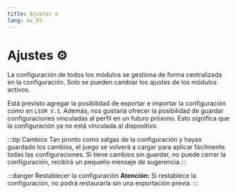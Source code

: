 ```yaml
---
title: Ajustes ⚙️
lang: es_ES
---
```


# Ajustes ⚙️

La configuración de todos los módulos se gestiona de forma centralizada en la configuración. Solo se pueden cambiar los ajustes de los módulos activos.

Está previsto agregar la posibilidad de exportar e importar la configuración como en `LSSM V.3`.
Además, nos gustaría ofrecer la posibilidad de guardar configuraciones vinculadas al perfil en un futuro próximo. Esto significa que la configuración ya no está vinculada al dispositivo.

:::tip Cambios
Tan pronto como salgas de la configuración y hayas guardado los cambios, el juego se volverá a cargar para aplicar fácilmente todas las configuraciones.
Si tiene cambios sin guardar, no puede cerrar la configuración, recibirá un pequeño mensaje de sugerencia.:::

:::danger Restablecer la configuración
**Atención:** Si restablece la configuración, no podrá restaurarla sin una exportación previa.
:::

<!-- ==START_FOOTER== Do NOT edit anything below this line! Any edits will be removed as content is auto generated! -->
[lssm.status]: https://status.lss-manager.de/
[lssm.discord]: https://discord.gg/RcTNjpB
[lssm.userscript]: https://v4.lss-manager.de/lssm-v4.user.js
[lssm.donations]: https://donate.lss-manager.de/
[docs]: https://docs.lss-manager.de/
[docs.apps]: /es_ES/apps/
[docs.appstore]: /es_ES/appstore/
[docs.bugs]: /es_ES/bugs/
[docs.error_report]: /es_ES/error_report/
[docs.faq]: /es_ES/faq/
[docs.metadata]: /es_ES/metadata/
[docs.other]: /es_ES/other/
[docs.settings]: /es_ES/settings/
[docs.suggestions]: /es_ES/suggestions/
[docs.support]: /es_ES/support/
[games.self]: https://centro-de-mando.es
[tampermonkey]: https://tampermonkey.net/
[github]: https://github.com/LSS-Manager/LSSM-V.4
[github.issues]: https://github.com/LSS-Manager/LSSM-V.4/issues
[github.issues.open]: https://github.com/LSS-Manager/LSSM-V.4/issues?q=is%3Aissue+is%3Aopen+label%3Abug